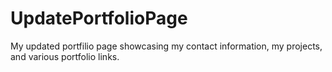 # UpdatePortfolioPage
My updated portfilio page showcasing my contact information, my projects, and various portfolio links.
